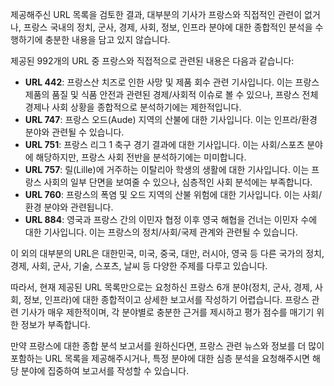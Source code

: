 제공해주신 URL 목록을 검토한 결과, 대부분의 기사가 프랑스와 직접적인 관련이 없거나, 프랑스 국내의 정치, 군사, 경제, 사회, 정보, 인프라 분야에 대한 종합적인 분석을 수행하기에 충분한 내용을 담고 있지 않습니다.

제공된 992개의 URL 중 프랑스와 직접적으로 관련된 내용은 다음과 같습니다:

*   **URL 442**: 프랑스산 치즈로 인한 사망 및 제품 회수 관련 기사입니다. 이는 프랑스 제품의 품질 및 식품 안전과 관련된 경제/사회적 이슈로 볼 수 있으나, 프랑스 전체 경제나 사회 상황을 종합적으로 분석하기에는 제한적입니다.
*   **URL 747**: 프랑스 오드(Aude) 지역의 산불에 대한 기사입니다. 이는 인프라/환경 분야와 관련될 수 있습니다.
*   **URL 751**: 프랑스 리그 1 축구 경기 결과에 대한 기사입니다. 이는 사회/스포츠 분야에 해당하지만, 프랑스 사회 전반을 분석하기에는 미미합니다.
*   **URL 757**: 릴(Lille)에 거주하는 이탈리아 학생의 생활에 대한 기사입니다. 이는 프랑스 사회의 일부 단면을 보여줄 수 있으나, 심층적인 사회 분석에는 부족합니다.
*   **URL 760**: 프랑스의 폭염 및 오드 지역의 산불 위험에 대한 기사입니다. 이는 사회/환경 분야와 관련됩니다.
*   **URL 884**: 영국과 프랑스 간의 이민자 협정 이후 영국 해협을 건너는 이민자 수에 대한 기사입니다. 이는 프랑스의 정치/사회/국제 관계와 관련될 수 있습니다.

이 외의 대부분의 URL은 대한민국, 미국, 중국, 대만, 러시아, 영국 등 다른 국가의 정치, 경제, 사회, 군사, 기술, 스포츠, 날씨 등 다양한 주제를 다루고 있습니다.

따라서, 현재 제공된 URL 목록만으로는 요청하신 프랑스 6개 분야(정치, 군사, 경제, 사회, 정보, 인프라)에 대한 종합적이고 상세한 보고서를 작성하기 어렵습니다. 프랑스 관련 기사가 매우 제한적이며, 각 분야별로 충분한 근거를 제시하고 평가 점수를 매기기 위한 정보가 부족합니다.

만약 프랑스에 대한 종합 분석 보고서를 원하신다면, 프랑스 관련 뉴스와 정보를 더 많이 포함하는 URL 목록을 제공해주시거나, 특정 분야에 대한 심층 분석을 요청해주시면 해당 분야에 집중하여 보고서를 작성할 수 있습니다.